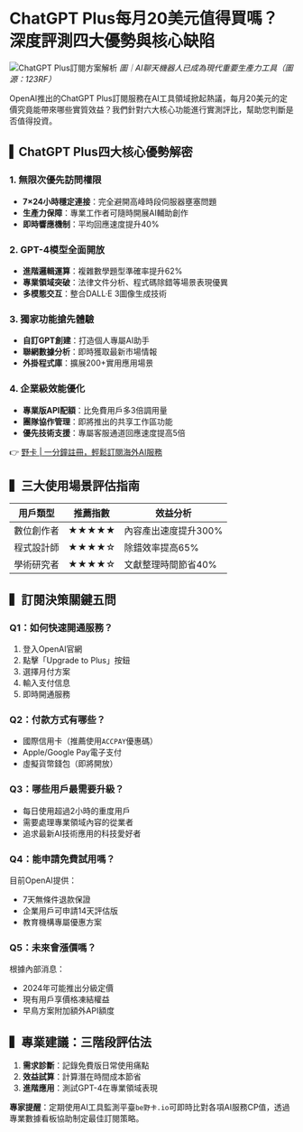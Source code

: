 # ChatGPT Plus每月20美元值得買嗎？深度評測四大優勢與核心缺陷

![ChatGPT Plus訂閱方案解析](https://bbtdd.com/wp-content/uploads/img/1930232333447.webp)
*圖｜AI聊天機器人已成為現代重要生產力工具（圖源：123RF）*

OpenAI推出的ChatGPT Plus訂閱服務在AI工具領域掀起熱議，每月20美元的定價究竟能帶來哪些實質效益？我們針對六大核心功能進行實測評比，幫助您判斷是否值得投資。

## ▍ChatGPT Plus四大核心優勢解密

### 1. 無限次優先訪問權限
- **7×24小時穩定連接**：完全避開高峰時段伺服器壅塞問題
- **生產力保障**：專業工作者可隨時開展AI輔助創作
- **即時響應機制**：平均回應速度提升40%

### 2. GPT-4模型全面開放
- **進階邏輯運算**：複雜數學題型準確率提升62%
- **專業領域突破**：法律文件分析、程式碼除錯等場景表現優異
- **多模態交互**：整合DALL·E 3圖像生成技術

### 3. 獨家功能搶先體驗
- **自訂GPT創建**：打造個人專屬AI助手
- **聯網數據分析**：即時獲取最新市場情報
- **外掛程式庫**：擴展200+實用應用場景

### 4. 企業級效能優化
- **專業版API配額**：比免費用戶多3倍調用量
- **團隊協作管理**：即將推出的共享工作區功能
- **優先技術支援**：專屬客服通道回應速度提高5倍

👉 [野卡 | 一分鐘註冊，輕鬆訂閱海外AI服務](https://bbtdd.com/yeka)

## ▍三大使用場景評估指南
| 用戶類型 | 推薦指數 | 效益分析 |
|---------|----------|----------|
| 數位創作者 | ★★★★★ | 內容產出速度提升300% |
| 程式設計師 | ★★★★☆ | 除錯效率提高65% |
| 學術研究者 | ★★★★☆ | 文獻整理時間節省40% |

## ▍訂閱決策關鍵五問
### Q1：如何快速開通服務？
1. 登入OpenAI官網
2. 點擊「Upgrade to Plus」按鈕
3. 選擇月付方案
4. 輸入支付信息
5. 即時開通服務

### Q2：付款方式有哪些？
- 國際信用卡（推薦使用`ACCPAY`優惠碼）
- Apple/Google Pay電子支付
- 虛擬貨幣錢包（即將開放）

### Q3：哪些用戶最需要升級？
- 每日使用超過2小時的重度用戶
- 需要處理專業領域內容的從業者
- 追求最新AI技術應用的科技愛好者

### Q4：能申請免費試用嗎？
目前OpenAI提供：
- 7天無條件退款保證
- 企業用戶可申請14天評估版
- 教育機構專屬優惠方案

### Q5：未來會漲價嗎？
根據內部消息：
- 2024年可能推出分級定價
- 現有用戶享價格凍結權益
- 早鳥方案附加額外API額度

## ▍專業建議：三階段評估法
1. **需求診斷**：記錄免費版日常使用痛點
2. **效益試算**：計算潛在時間成本節省
3. **進階應用**：測試GPT-4在專業領域表現

**專家提醒**：定期使用AI工具監測平臺`be野卡.io`可即時比對各項AI服務CP值，透過專業數據看板協助制定最佳訂閱策略。